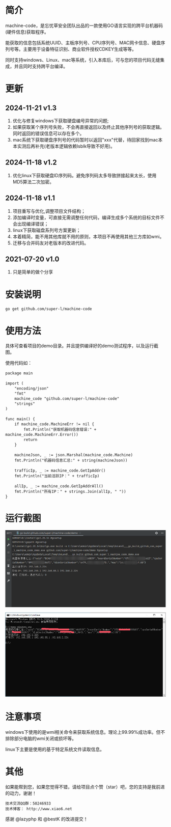# 简介

machine-code，是忘忧草安全团队出品的一款使用GO语言实现的跨平台机器码(硬件信息)获取程序。

能获取的信息包括系统UUID、主板序列号、CPU序列号、MAC网卡信息、硬盘序列号等。主要用于设备特征识别、商业软件授权CDKEY生成等等。

同时支持windows、Linux、mac等系统，引入本库后，可与您的项目代码无缝集成，并且同时支持跨平台编译。

# 更新


## 2024-11-21  v1.3

1. 优化与修复windows下获取硬盘编号异常的问题;
2. 如果获取某个序列号失败，不会再直接返回以及终止其他序列号的获取逻辑。同时返回的错误信息可以存在多个。
3. mac系统下获取硬盘序列号的代码暂时以返回"xxx"代替，待回家找到mac本本实测后再补充(老版本逻辑依赖lsblk导致不好用)。


## 2024-11-18  v1.2

1. 优化linux下获取硬盘ID序列码。避免序列码太多导致拼接起来太长，使用MD5算法二次加密。


## 2024-11-18  v1.1 

1. 项目重写与优化,调整项目文件结构；
2. 添加编译时变量，可直接无需调整任何代码，编译生成多个系统的目标文件不会出现编译错误；
3. linux下获取磁盘系列号方案更新；
4. 本着精简，能不用其他库就不用的原则，本项目不再使用其他三方库如wmi。
5. 迁移与合并码友对老版本的改进代码。
 

## 2021-07-20  v1.0 
1. 只是简单的做个分享


# 安装说明

```
go get github.com/super-l/machine-code
```


# 使用方法

具体可查看项目的demo目录。并且提供编译好的demo测试程序，以及运行截图。

使用代码如：

```
package main

import (
	"encoding/json"
	"fmt"
	machine_code "github.com/super-l/machine-code"
	"strings"
)

func main() {
	if machine_code.MachineErr != nil {
		fmt.Println("获取机器码信息错误:" + machine_code.MachineErr.Error())
		return
	}

	machineJson, _ := json.Marshal(machine_code.Machine)
	fmt.Println("机器码信息汇总:" + string(machineJson))

	trafficIp, _ := machine_code.GetIpAddr()
	fmt.Println("当前活跃IP：" + trafficIp)

	allIp, _ := machine_code.GetIpAddrAll()
	fmt.Println("所有IP：" + strings.Join(allIp, " "))
}

```

# 运行截图

![image1](https://github.com/super-l/machine-code/blob/master/demo/run1.png)

![image2](https://github.com/super-l/machine-code/blob/master/demo/run2.png)

# 注意事项

windows下使用的是wmi相关命令来获取系统信息。理论上99.99%成功率。但不排除部分电脑的wmi关闭或损坏等。

linux下主要是使用的基于特定系统文件读取信息。


# 其他

如果能帮到您，如果您觉得不错，请给项目点个赞（star）吧，您的支持是我前进的动力，谢谢！

```html
技术交流QQ群：50246933
技术博客： http://www.xiao6.net
```

感谢 @lazyphp 和 @bestK 的改进提交！